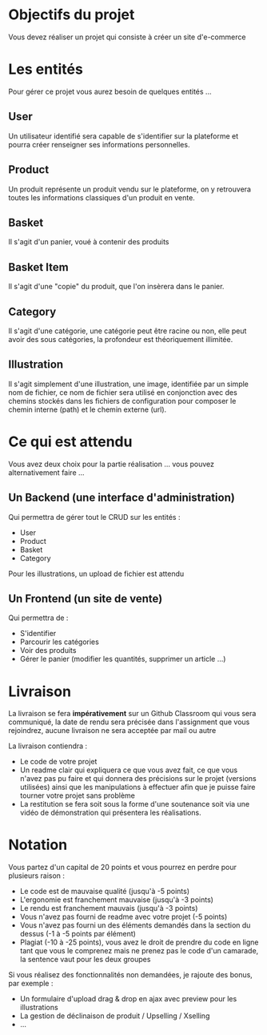 # Objectifs du projet

Vous devez réaliser un projet qui consiste à créer un site d'e-commerce

# Les entités

Pour gérer ce projet vous aurez besoin de quelques entités ...

## User

Un utilisateur identifié sera capable de s'identifier sur la plateforme et pourra créer renseigner ses informations personnelles.

## Product

Un produit représente un produit vendu sur le plateforme, on y retrouvera toutes les informations classiques d'un produit en vente.

## Basket

Il s'agit d'un panier, voué à contenir des produits

## Basket Item

Il s'agit d'une "copie" du produit, que l'on insèrera dans le panier.

## Category

Il s'agit d'une catégorie, une catégorie peut être racine ou non, elle peut avoir des sous catégories, la profondeur est théoriquement illimitée.

## Illustration

Il s'agit simplement d'une illustration, une image, identifiée par un simple nom de fichier, ce nom de fichier sera utilisé en conjonction avec des chemins stockés dans les fichiers de configuration pour composer le chemin interne (path) et le chemin externe (url).


# Ce qui est attendu

Vous avez deux choix pour la partie réalisation ... vous pouvez alternativement faire ...

## Un Backend (une interface d'administration)

Qui permettra de gérer tout le CRUD sur les entités :

- User
- Product
- Basket
- Category

Pour les illustrations, un upload de fichier est attendu

## Un Frontend (un site de vente)

Qui permettra de :

- S'identifier
- Parcourir les catégories
- Voir des produits
- Gérer le panier (modifier les quantités, supprimer un article ...)

# Livraison

La livraison se fera **impérativement** sur un Github Classroom qui vous sera communiqué, la date de rendu sera précisée dans l'assignment que vous rejoindrez, aucune livraison ne sera acceptée par mail ou autre

La livraison contiendra :
- Le code de votre projet
- Un readme clair qui expliquera ce que vous avez fait, ce que vous n'avez pas pu faire et qui donnera des précisions sur le projet (versions utilisées) ainsi que les manipulations à effectuer afin que je puisse faire tourner votre projet sans problème
- La restitution se fera soit sous la forme d'une soutenance soit via une vidéo de démonstration qui présentera les réalisations.


# Notation

Vous partez d'un capital de 20 points et vous pourrez en perdre pour plusieurs raison :
- Le code est de mauvaise qualité (jusqu'à -5 points)
- L'ergonomie est franchement mauvaise (jusqu'à -3 points)
- Le rendu est franchement mauvais (jusqu'à -3 points)
- Vous n'avez pas fourni de readme avec votre projet (-5 points)
- Vous n'avez pas fourni un des éléments demandés dans la section du dessus (-1 à -5 points par élément)
- Plagiat (-10 à -25 points), vous avez le droit de prendre du code en ligne tant que vous le comprenez mais ne prenez pas le code d'un camarade, la sentence vaut pour les deux groupes

Si vous réalisez des fonctionnalités non demandées, je rajoute des bonus, par exemple :
- Un formulaire d'upload drag & drop en ajax avec preview pour les illustrations
- La gestion de déclinaison de produit / Upselling / Xselling
- ...